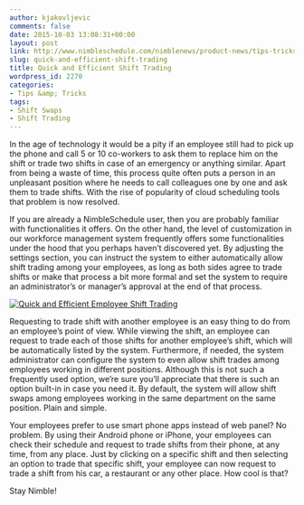 ```yaml
---
author: kjakovljevic
comments: false
date: 2015-10-03 13:08:31+00:00
layout: post
link: http://www.nimbleschedule.com/nimblenews/product-news/tips-tricks/quick-and-efficient-shift-trading/
slug: quick-and-efficient-shift-trading
title: Quick and Efficient Shift Trading
wordpress_id: 2270
categories:
- Tips &amp; Tricks
tags:
- Shift Swaps
- Shift Trading
---
```


In the age of technology it would be a pity if an employee still had to pick up the phone and call 5 or 10 co-workers to ask them to replace him on the shift or trade two shifts in case of an emergency or anything similar. Apart from being a waste of time, this process quite often puts a person in an unpleasant position where he needs to call colleagues one by one and ask them to trade shifts. With the rise of popularity of cloud scheduling tools that problem is now resolved.

If you are already a NimbleSchedule user, then you are probably familiar with functionalities it offers.  On the other hand, the level of customization in our workforce management system frequently offers some functionalities under the hood that you perhaps haven’t discovered yet. By adjusting the settings section, you can instruct the system to either automatically allow shift trading among your employees, as long as both sides agree to trade shifts or make that process a bit more formal and set the system to require an administrator’s or manager’s approval at the end of that process.

[![Quick and Efficient Employee Shift Trading](http://www.nimbleschedule.com/wp-content/uploads/2015/10/shift-trading-thumb.jpg)](http://www.nimbleschedule.com/wp-content/uploads/2015/10/shift-trading.jpg)  
  
  


Requesting to trade shift with another employee is an easy thing to do from an employee’s point of view. While viewing the shift, an employee can request to trade each of those shifts for another employee’s shift, which will be automatically listed by the system. Furthermore, if needed, the system administrator can configure the system to even allow shift trades among employees working in different positions. Although this is not such a frequently used option, we’re sure you’ll appreciate that there is such an option built-in in case you need it. By default, the system will allow shift swaps among employees working in the same department on the same position. Plain and simple.

Your employees prefer to use smart phone apps instead of web panel? No problem. By using their Android phone or iPhone, your employees can check their schedule and request to trade shifts from their phone, at any time, from any place. Just by clicking on a specific shift and then selecting an option to trade that specific shift, your employee can now request to trade a shift from his car, a restaurant or any other place. How cool is that?

Stay Nimble!

